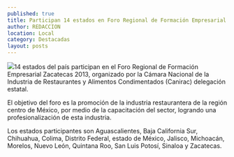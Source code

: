 ```yaml
---
published: true
title: Participan 14 estados en Foro Regional de Formación Empresarial Zacatecas 2013
author: REDACCION
location: Local
category: Destacadas
layout: posts
---
```


![](http://i.imgur.com/7QYZigUm.jpg)14 estados del país participan en el Foro Regional de Formación Empresarial Zacatecas 2013, organizado por la Cámara Nacional de la Industria de Restaurantes y Alimentos Condimentados (Canirac) delegación estatal.

El objetivo del foro es la promoción de la industria restaurantera de la región centro de México, por medio de la capacitación del sector, logrando una profesionalización de esta industria.

Los estados participantes son Aguascalientes, Baja California Sur, Chihuahua, Colima, Distrito Federal, estado de México, Jalisco, Michoacán, Morelos, Nuevo León, Quintana Roo, San Luis Potosí, Sinaloa y Zacatecas.
